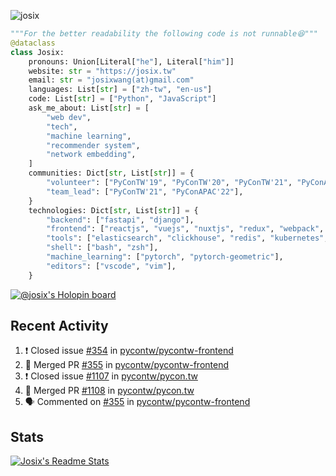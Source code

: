 ![josix](https://komarev.com/ghpvc/?username=josix)
```python
"""For the better readability the following code is not runnable😆"""
@dataclass
class Josix:
    pronouns: Union[Literal["he"], Literal["him"]]
    website: str = "https://josix.tw"
    email: str = "josixwang(at)gmail.com"
    languages: List[str] = ["zh-tw", "en-us"]
    code: List[str] = ["Python", "JavaScript"]
    ask_me_about: List[str] = [
        "web dev",
        "tech",
        "machine learning",
        "recommender system",
        "network embedding",
    ]
    communities: Dict[str, List[str]] = {
        "volunteer": ["PyConTW'19", "PyConTW'20", "PyConTW'21", "PyConAPAC'22"],
        "team_lead": ["PyConTW'21", "PyConAPAC'22"],
    }
    technologies: Dict[str, List[str]] = {
        "backend": ["fastapi", "django"],
        "frontend": ["reactjs", "vuejs", "nuxtjs", "redux", "webpack", "tailwindcss"],
        "tools": ["elasticsearch", "clickhouse", "redis", "kubernetes", "docker"],
        "shell": ["bash", "zsh"],
        "machine_learning": ["pytorch", "pytorch-geometric"],
        "editors": ["vscode", "vim"],
    }
```
[![@josix's Holopin board](https://holopin.io/api/user/board?user=josix)](https://holopin.io/@josix)

## Recent Activity
<!--START_SECTION:activity-->
1. ❗️ Closed issue [#354](https://github.com/pycontw/pycontw-frontend/issues/354) in [pycontw/pycontw-frontend](https://github.com/pycontw/pycontw-frontend)
2. 🎉 Merged PR [#355](https://github.com/pycontw/pycontw-frontend/pull/355) in [pycontw/pycontw-frontend](https://github.com/pycontw/pycontw-frontend)
3. ❗️ Closed issue [#1107](https://github.com/pycontw/pycon.tw/issues/1107) in [pycontw/pycon.tw](https://github.com/pycontw/pycon.tw)
4. 🎉 Merged PR [#1108](https://github.com/pycontw/pycon.tw/pull/1108) in [pycontw/pycon.tw](https://github.com/pycontw/pycon.tw)
5. 🗣 Commented on [#355](https://github.com/pycontw/pycontw-frontend/issues/355) in [pycontw/pycontw-frontend](https://github.com/pycontw/pycontw-frontend)
<!--END_SECTION:activity-->



## Stats
[![Josix's Readme Stats](https://github-readme-stats.vercel.app/api?username=josix&show_icons=true&theme=default&count_private=true&card_width=400)](https://github.com/anuraghazra/github-readme-stats)
